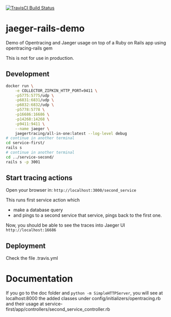 [![TravisCI Build Status](https://travis-ci.org/nicosmaris/jaeger-rails-demo.svg?branch=master)](https://travis-ci.org/nicosmaris/jaeger-rails-demo)

# jaeger-rails-demo
Demo of Opentracing and Jaeger usage on top of a Ruby on Rails app using opentracing-rails gem

This is not for use in production.

## Development

```bash
docker run \
    -e COLLECTOR_ZIPKIN_HTTP_PORT=9411 \
    -p5775:5775/udp \
    -p6831:6831/udp \
    -p6832:6832/udp \
    -p5778:5778 \
    -p16686:16686 \
    -p14268:14268 \
    -p9411:9411 \
    --name jaeger \
    jaegertracing/all-in-one:latest --log-level debug
# continue in another terminal
cd service-first/
rails s
# continue in another terminal
cd ../service-second/
rails s -p 3001
```

## Start tracing actions

Open your browser in:
`http://localhost:3000/second_service`

This runs first service action which
 - make a database query
 - and pings to a second service
that service, pings back to the first one.

Now, you should be able to see the traces into Jaeger UI `http://localhost:16686`

## Deployment

Check the file .travis.yml

# Documentation

If you go to the doc folder and `python -m SimpleHTTPServer`, you will see at localhost:8000 the added classes under config/initializers/opentracing.rb and their usage at service-first/app/controllers/second_service_controller.rb
